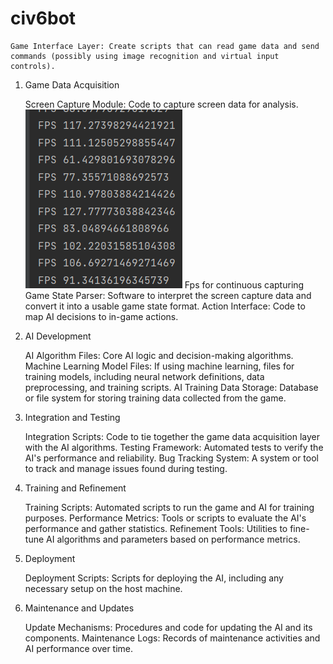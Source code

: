 # civ6bot
    Game Interface Layer: Create scripts that can read game data and send commands (possibly using image recognition and virtual input controls).

1. Game Data Acquisition

    Screen Capture Module: Code to capture screen data for analysis.
![img_1.png](img_1.png) Fps for continuous capturing
    Game State Parser: Software to interpret the screen capture data and convert it into a usable game state format.
    Action Interface: Code to map AI decisions to in-game actions.

2. AI Development

    AI Algorithm Files: Core AI logic and decision-making algorithms.
    Machine Learning Model Files: If using machine learning, files for training models, including neural network definitions, data preprocessing, and training scripts.
    AI Training Data Storage: Database or file system for storing training data collected from the game.

3. Integration and Testing

    Integration Scripts: Code to tie together the game data acquisition layer with the AI algorithms.
    Testing Framework: Automated tests to verify the AI's performance and reliability.
    Bug Tracking System: A system or tool to track and manage issues found during testing.

4. Training and Refinement

    Training Scripts: Automated scripts to run the game and AI for training purposes.
    Performance Metrics: Tools or scripts to evaluate the AI's performance and gather statistics.
    Refinement Tools: Utilities to fine-tune AI algorithms and parameters based on performance metrics.

5. Deployment

    Deployment Scripts: Scripts for deploying the AI, including any necessary setup on the host machine.

6. Maintenance and Updates

    Update Mechanisms: Procedures and code for updating the AI and its components.
    Maintenance Logs: Records of maintenance activities and AI performance over time.